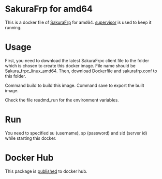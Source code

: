 # SakuraFrp for amd64

This is a docker file of [SakuraFrp](https://www.natfrp.com) for amd64.
[supervisor](http://supervisord.org/) is used to keep it running.

# Usage
First, you need to download the latest SakuraFrpc client file to the folder which is chosen to create this docker image. File name should be Sakura_frpc_linux_amd64.
Then, download Dockerfile and sakurafrp.conf to this folder.

Command build to build this image.
Command save to export the built image.

Check the file readmd_run for the environment variables.

# Run
You need to specified su (username), sp (password) and sid (server id) while starting this docker.

# Docker Hub
This package is [published](https://hub.docker.com/r/scegg/sakurafrp_amd64) to docker hub.
